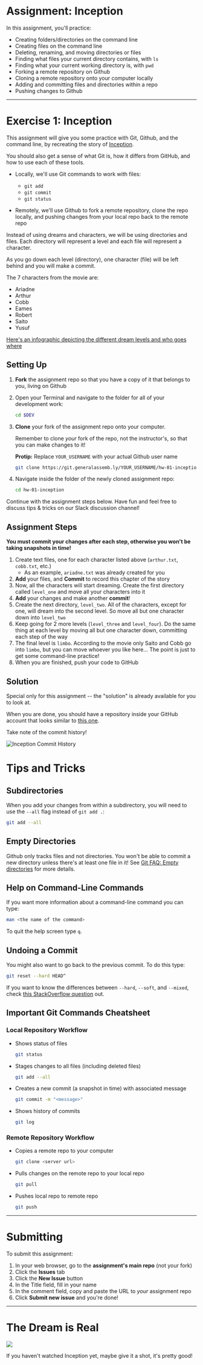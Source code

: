 # Assignment: Inception

In this assignment, you'll practice:

* Creating folders/directories on the command line
* Creating files on the command line
* Deleting, renaming, and moving directories or files
* Finding what files your current directory contains, with `ls`
* Finding what your current working directory is, with `pwd`
* Forking a remote repository on Github
* Cloning a remote repository onto your computer locally
* Adding and committing files and directories within a repo
* Pushing changes to Github

---

# Exercise 1: Inception

This assignment will give you some practice with Git, Github, and the command line, by recreating the story of [Inception](http://www.imdb.com/title/tt1375666/?ref_=fn_al_tt_1).

You should also get a sense of what Git is, how it differs from GitHub, and how to use each of these tools.

* Locally, we'll use Git commands to work with files:
   * `git add`
   * `git commit`
   * `git status`

* Remotely, we'll use Github to fork a remote repository, clone the repo locally, and pushing changes from your local repo back to the remote repo

Instead of using dreams and characters, we will be using directories and files. Each directory will represent a level and each file will represent a character.

As you go down each level (directory), one character (file) will be left behind and you will make a commit.

The 7 characters from the movie are:

* Ariadne
* Arthur
* Cobb
* Eames
* Robert
* Saito
* Yusuf

[Here's an infographic depicting the different dream levels and who goes where](assets/inception_infographic.jpg)

## Setting Up

1. **Fork** the assignment repo so that you have a copy of it that belongs to you, living on Github

1. Open your Terminal and navigate to the folder for all of your development work:

   ```bash
   cd $DEV
   ```

1. **Clone** your fork of the assignment repo onto your computer.

   Remember to clone _your_ fork of the repo, not the instructor's, so that you can make changes to it!

   **Protip:** Replace `YOUR_USERNAME` with your actual Github user name

   ```bash
   git clone https://git.generalassemb.ly/YOUR_USERNAME/hw-01-inception.git
   ```

1. Navigate inside the folder of the newly cloned assignment repo:

   ```bash
   cd hw-01-inception
   ```

Continue with the assignment steps below. Have fun and feel free to discuss tips & tricks on our Slack discussion channel!

## Assignment Steps

**You must commit your changes after each step, otherwise you won't be taking snapshots in time!**

1. Create text files, one for each character listed above (`arthur.txt`, `cobb.txt`, etc.)
   * As an example, `ariadne.txt` was already created for you
1. **Add** your files, and **Commit** to record this chapter of the story
1. Now, all the characters will start dreaming. Create the first directory called `level_one` and move all your characters into it
1. **Add** your changes and make another **commit**!
1. Create the next directory, `level_two`. All of the characters, except for one, will dream into the second level. So move all but one character down into `level_two`
1. Keep going for 2 more levels (`level_three` and `level_four`). Do the same thing at each level by moving all but one character down, committing each step of the way
1. The final level is `limbo`. According to the movie only Saito and Cobb go into `limbo`, but you can move whoever you like here... The point is just to get some command-line practice!
1. When you are finished, push your code to GitHub

## Solution

Special only for this assignment -- the "solution" is already available for you to look at.

When you are done, you should have a repository inside your GitHub account that looks similar to [this one](https://git.generalassemb.ly/PYTHR-Library/hw-01-inception-solution).

Take note of the commit history!

![Inception Commit History](assets/commit_history.png)

# Tips and Tricks

## Subdirectories

When you add your changes from within a subdirectory, you will need to use the `--all` flag instead of `git add .`:

```bash
git add --all
```

## Empty Directories

Github only tracks files and not directories. You won't be able to commit a new directory unless there's at least one file in it! See [Git FAQ: Empty directories](https://git.wiki.kernel.org/index.php/GitFaq#Can_I_add_empty_directories.3F) for more details.

## Help on Command-Line Commands

If you want more information about a command-line command you can type:

```bash
man <the name of the command>
```

To quit the help screen type `q`.

## Undoing a Commit

You might also want to go back to the previous commit. To do this type:

```bash
git reset --hard HEAD^
```

If you want to know the differences between `--hard`, `--soft`, and `--mixed`, check [this StackOverflow question](http://stackoverflow.com/questions/3528245/whats-the-difference-between-git-reset-mixed-soft-and-hard) out.

## Important Git Commands Cheatsheet

### Local Repository Workflow

* Shows status of files

   ```bash
   git status
   ```

* Stages changes to all files (including deleted files)

   ```bash
   git add --all
   ```

* Creates a new commit (a snapshot in time) with associated message

   ```bash
   git commit -m "<message>"
   ```
   
* Shows history of commits

   ```bash
   git log
   ```

### Remote Repository Workflow

* Copies a remote repo to your computer

   ```bash
   git clone <server url>
   ```

* Pulls changes on the remote repo to your local repo

   ```bash
   git pull
   ```

* Pushes local repo to remote repo

   ```bash
   git push
   ```

---

# Submitting

To submit this assignment:

1. In your web browser, go to the **assignment's main repo** (not your fork)
1. Click the **Issues** tab
1. Click the **New Issue** button
1. In the Title field, fill in your name
1. In the comment field, copy and paste the URL to *your* assignment repo
1. Click **Submit new issue** and you're done!

---

# The Dream is Real

![](https://media.giphy.com/media/VEfa7bl3iKG5i/giphy.gif)

If you haven't watched Inception yet, maybe give it a shot, it's pretty good!

